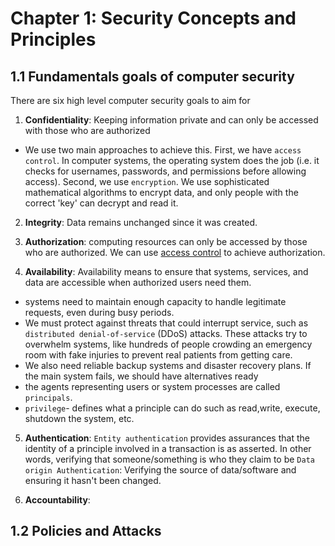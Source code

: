 # Chapter 1: Security Concepts and Principles

## 1.1 Fundamentals goals of computer security
There are six high level computer security goals to aim for

1. **Confidentiality**: Keeping information private and can only be accessed with those who are authorized
*  We use two main approaches to achieve this. First, we have `access control`. In computer systems, the operating system does the job (i.e. it checks for usernames, passwords, and permissions before allowing access). Second, we use `encryption`. We use sophisticated mathematical algorithms to encrypt data, and only people with the correct 'key' can decrypt and read it.


2. **Integrity**: 
Data remains unchanged since it was created.

3. **Authorization**: 
computing resources can only be accessed by those who are authorized. We can use <ins>access control</ins> to achieve authorization.

4. **Availability**:
Availability means to ensure that systems, services, and data are accessible when authorized users need them. 
* systems need to maintain enough capacity to handle legitimate requests, even during busy periods. 
* We must protect against threats that could interrupt service, such as `distributed denial-of-service` (DDoS) attacks. These attacks try to overwhelm systems, like hundreds of people crowding an emergency room with fake injuries to prevent real patients from getting care.
* We also need reliable backup systems and disaster recovery plans. If the main system fails, we should have alternatives ready 
* the agents representing users or system processes are called `principals`.
* `privilege`- defines what a principle can do such as read,write, execute, shutdown the system, etc.

5. **Authentication**: 
`Entity authentication` provides assurances that the identity of a principle involved in a transaction is as asserted. In other words, verifying that someone/something is who they claim to be 
`Data origin Authentication`: Verifying the source of data/software and ensuring it hasn't been changed. 

6. **Accountability**:

## 1.2 Policies and Attacks

